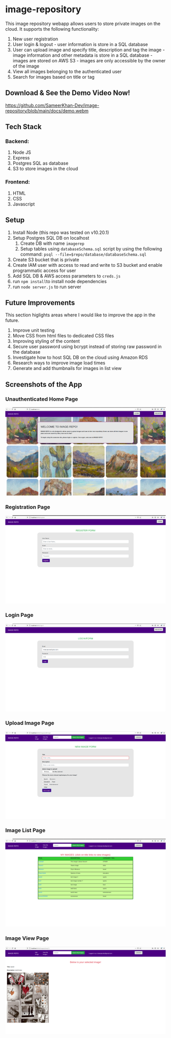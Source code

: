# image-repository
This image repository webapp allows users to store private images on the cloud. It supports the following functionality:
  1. New user registration
  2. User login & logout
    - user information is store in a SQL database 
  3. User can upload image and specify title, description and tag the image
    - image information and other metadata is store in a SQL database 
    - images are stored on AWS S3
    - images are only accessible by the owner of the image
  4. View all images belonging to the authenticated user
  5. Search for images based on title or tag

## Download & See the Demo Video Now!
https://github.com/SameerKhan-Dev/image-repository/blob/main/docs/demo.webm

## Tech Stack
### Backend: 
  1. Node JS
  2. Express
  3. Postgres SQL as database
  4. S3 to store images in the cloud
### Frontend:
  1. HTML
  2. CSS
  3. Javascript
  
## Setup
  1. Install Node (this repo was tested on v10.20.1)
  2. Setup Postgres SQL DB on localhost
      1. Create DB with name `imagerep`
      2. Setup tables using `databaseSchema.sql` script by using the following command: `psql --file=$repo/database/databaseSchema.sql`
  3. Create S3 bucket that is private
  4. Create IAM user with access to read and write to S3 bucket and enable programmatic access for user
  5. Add SQL DB & AWS access parameters to `creds.js`
  6. run `npm install`to install node dependencies
  7. run `node server.js` to run server
  
## Future Improvements
This section higlights areas where I would like to improve the app in the future.
  1. Improve unit testing
  2. Move CSS from html files to dedicated CSS files
  3. Improving styling of the content
  4. Secure user password using bcrypt instead of storing raw password in the database
  5. Investigate how to host SQL DB on the cloud using Amazon RDS
  6. Research ways to improve image load times
  7. Generate and add thumbnails for images in list view
  
## Screenshots of the App
### Unauthenticated Home Page
!["Unauthenticated Home Page"](https://github.com/SameerKhan-Dev/image-repository/blob/main/docs/unauthenticated-homepage.png)

### Registration Page
!["Registration Page"](https://github.com/SameerKhan-Dev/image-repository/blob/main/docs/registration-page.png)

### Login Page
!["Login Page"](https://github.com/SameerKhan-Dev/image-repository/blob/main/docs/login-page.png)

### Upload Image Page
!["Upload Image Page"](https://github.com/SameerKhan-Dev/image-repository/blob/main/docs/upload-image-page.png)

### Image List Page
!["Image List Page"](https://github.com/SameerKhan-Dev/image-repository/blob/main/docs/user-image-list-page.png)

### Image View Page
!["Image View Page"](https://github.com/SameerKhan-Dev/image-repository/blob/main/docs/view-image-page.png)


